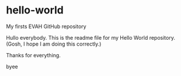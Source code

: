# hello-world
My firsts EVAH GitHub repository

Hullo everybody. This is the readme file for my Hello World repository. 
(Gosh, I hope I am doing this correctly.)

Thanks for everything.

byee
